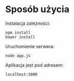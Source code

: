 # Sposób użycia

Instalacja zależności:

    npm install
    bower install

Uruchomienie serwera:

    node app.js

Aplikacja jest pod adresem:
	
	localhost:3000
